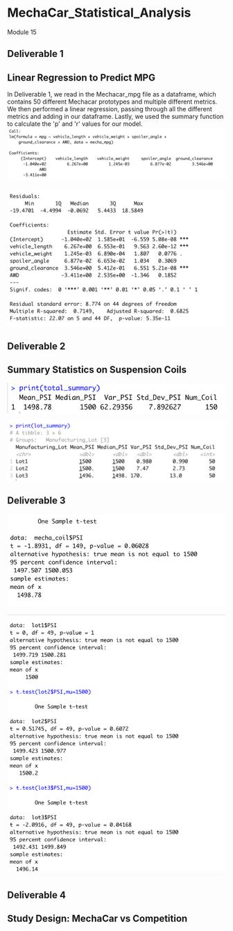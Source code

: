 # MechaCar_Statistical_Analysis
Module 15
## Deliverable 1
## Linear Regression to Predict MPG
In Deliverable 1, we read in the Mechacar_mpg file as a dataframe, which contains 50 different Mechacar prototypes and multiple different metrics. We then performed a linear regression, passing through all the different metrics and adding in our dataframe. Lastly, we used the summary function to calculate the 'p' and 'r' values for our model. 
![image](https://github.com/aisligrace/MechaCar_Statistical_Analysis/blob/main/Screen%20Shot%202022-04-16%20at%2012.16.47%20PM.png)


![image](https://github.com/aisligrace/MechaCar_Statistical_Analysis/blob/main/Screen%20Shot%202022-04-16%20at%2012.17.48%20PM.png)

## Deliverable 2
## Summary Statistics on Suspension Coils

![image](https://github.com/aisligrace/MechaCar_Statistical_Analysis/blob/main/Screen%20Shot%202022-04-16%20at%2012.38.58%20PM.png)


![image](https://github.com/aisligrace/MechaCar_Statistical_Analysis/blob/main/Screen%20Shot%202022-04-16%20at%2012.38.36%20PM.png)

## Deliverable 3

![image](https://github.com/aisligrace/MechaCar_Statistical_Analysis/blob/main/Screen%20Shot%202022-04-16%20at%2012.45.32%20PM.png)


![image](https://github.com/aisligrace/MechaCar_Statistical_Analysis/blob/main/Screen%20Shot%202022-04-16%20at%2012.46.23%20PM.png)


## Deliverable 4
## Study Design: MechaCar vs Competition

